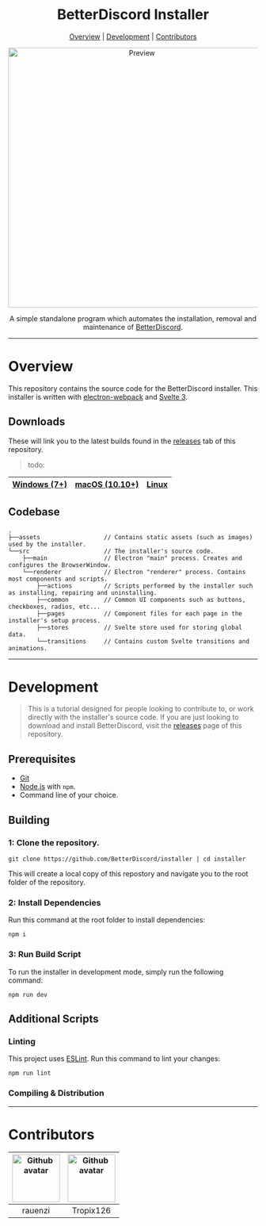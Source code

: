 <h1 align="center">BetterDiscord Installer</h1>

<p align="center">
  <a href="#overview">Overview</a> |
  <a href="#development">Development</a> |
  <a href="#contributors">Contributors</a>
</p>

<p align="center">
  <img alt="Preview" width="524" alt="Hero image" src="https://i.imgur.com/OV4yQJG.png">
<p align="center">

<p align="center">A simple standalone program which automates the installation, removal and maintenance of <a href="https://github.com/BetterDiscord/BetterDiscord">BetterDiscord</a>.</p>

---

# Overview

This repository contains the source code for the BetterDiscord installer. This installer is written with [electron-webpack](https://webpack.electron.build/) and [Svelte 3](https://svelte.dev/).

## Downloads

These will link you to the latest builds found in the [releases](https://github.com/BetterDiscord/installer/releases/) tab of this repository.

> todo:

| [Windows (7+)](https://github.com/BetterDiscord/installer)  | [macOS (10.10+)](https://github.com/BetterDiscord/installer) | [Linux](https://github.com/BetterDiscord/installer) |
| ------------- | ------------- | ------------- |



## Codebase

```
.
├──assets                  // Contains static assets (such as images) used by the installer.
└──src                     // The installer's source code.
    ├──main                // Electron "main" process. Creates and configures the BrowserWindow.
    └──renderer            // Electron "renderer" process. Contains most components and scripts.
        ├──actions         // Scripts performed by the installer such as installing, repairing and uninstalling.
        ├──common          // Common UI components such as buttons, checkboxes, radios, etc...
        ├──pages           // Component files for each page in the installer's setup process.
        ├──stores          // Svelte store used for storing global data.
        └──transitions     // Contains custom Svelte transitions and animations.
```

---

# Development

> This is a tutorial designed for people looking to contribute to, or work directly with the installer's source code. If you are just looking to download and install BetterDiscord, visit the [releases](https://github.com/BetterDiscord/installer) page of this repository.

## Prerequisites
- [Git](https://git-scm.com)
- [Node.js](https://nodejs.org/en/) with `npm`.
- Command line of your choice.

## Building

### 1: Clone the repository.
```console
git clone https://github.com/BetterDiscord/installer | cd installer
```
This will create a local copy of this repostory and navigate you to the root folder of the repository.

### 2: Install Dependencies
Run this command at the root folder to install dependencies:
```console
npm i
```

### 3: Run Build Script
To run the installer in development mode, simply run the following command:
```console
npm run dev
```

## Additional Scripts

### Linting
This project uses [ESLint](https://eslint.org/). Run this command to lint your changes:
```console
npm run lint
```

### Compiling & Distribution

---

# Contributors

| <a href="https://github.com/rauenzi" target="_blank"> <img src="https://avatars.githubusercontent.com/u/6865942?s=460&u=4645ddecc8f441ff2af33d18dffd1d2f6b46ecd5&v=4" alt="Github avatar" width="96px" height="96px"> </a> | <a href="https://github.com/Tropix126" target="_blank"> <img src="https://avatars1.githubusercontent.com/u/42101043?s=460&u=f44f07cf7122e1ba61a9e9e8ca83d133c741d011&v=4" alt="Github avatar" width="96px" height="96px"> </a> |
|:-:|:-:|
| rauenzi | Tropix126 |
